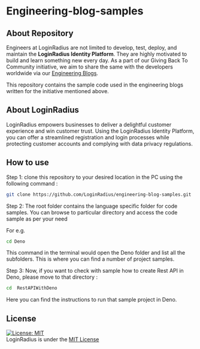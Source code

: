 # Engineering-blog-samples

## About Repository

Engineers at LoginRadius are not limited to develop, test, deploy, and maintain the **LoginRadius Identity Platform**. They are highly motivated to build and learn something new every day. As a part of our Giving Back To Community initiative, we aim to share the same with the developers worldwide via our [Engineering Blogs](https://www.loginradius.com/engineering/blog).

This repository contains the sample code used in the engineering blogs written for the initiative mentioned above.


## About LoginRadius 

LoginRadius empowers businesses to deliver a delightful customer experience and win customer trust.  Using the LoginRadius Identity Platform, you can offer a streamlined registration and login processes while protecting customer accounts and complying with data privacy regulations.

## How to use 

Step 1: clone this repository to your desired location in the PC using the following command : 

```bash
git clone https://github.com/LoginRadius/engineering-blog-samples.git
```


Step 2: The root folder contains the language specific folder for code samples. You can browse to particular directory and access the code sample as per your need

For e.g.

```bash
cd Deno

```
This command in the terminal would open the Deno folder and list all the subfolders. This is where you can find a number of project samples.   

Step 3: Now, if you want to check with sample how to create Rest API in Deno, please move to that directory :

```bash
cd  RestAPIWithDeno

```

Here you can find the instructions to run that sample project in Deno.

## License 
[![License: MIT](https://img.shields.io/badge/License-MIT-yellow.svg)](https://opensource.org/licenses/MIT)   
LoginRadius is under the [MIT License](/LICENSE)


